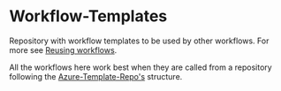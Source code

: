 # Workflow-Templates

Repository with workflow templates to be used by other workflows. For more see [Reusing workflows](https://docs.github.com/en/actions/using-workflows/reusing-workflows).

All the workflows here work best when they are called from a repository following the [Azure-Template-Repo's](https://github.com/christosgalano/Azure-Template-Repo) structure.
